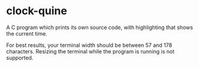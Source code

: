 # clock-quine
A C program which prints its own source code, with highlighting that shows the current time.

For best results, your terminal width should be between 57 and 178 characters. Resizing the terminal while the program is running is not supported.

